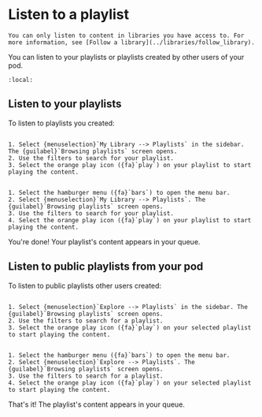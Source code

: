 # Listen to a playlist

```{note}
You can only listen to content in libraries you have access to. For more information, see [Follow a library](../libraries/follow_library).
```

You can listen to your playlists or playlists created by other users of your pod.

```{contents}
:local:
```

## Listen to your playlists

To listen to playlists you created:

```{tabbed} Desktop

1. Select {menuselection}`My Library --> Playlists` in the sidebar. The {guilabel}`Browsing playlists` screen opens.
2. Use the filters to search for your playlist.
3. Select the orange play icon ({fa}`play`) on your playlist to start playing the content.

```

```{tabbed} Mobile

1. Select the hamburger menu ({fa}`bars`) to open the menu bar.
2. Select {menuselection}`My Library --> Playlists`. The {guilabel}`Browsing playlists` screen opens.
3. Use the filters to search for your playlist.
4. Select the orange play icon ({fa}`play`) on your playlist to start playing the content.

```

You're done! Your playlist's content appears in your queue.

## Listen to public playlists from your pod

To listen to public playlists other users created:

```{tabbed} Desktop

1. Select {menuselection}`Explore --> Playlists` in the sidebar. The {guilabel}`Browsing playlists` screen opens.
2. Use the filters to search for a playlist.
3. Select the orange play icon ({fa}`play`) on your selected playlist to start playing the content.

```

```{tabbed} Mobile

1. Select the hamburger menu ({fa}`bars`) to open the menu bar.
2. Select {menuselection}`Explore --> Playlists`. The {guilabel}`Browsing playlists` screen opens.
3. Use the filters to search for a playlist.
4. Select the orange play icon ({fa}`play`) on your selected playlist to start playing the content.

```

That's it! The playlist's content appears in your queue.
